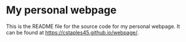 # My personal webpage

This is the README file for the source code for my personal webpage. It can be found at <https://cstaples45.github.io/webpage/>. 

